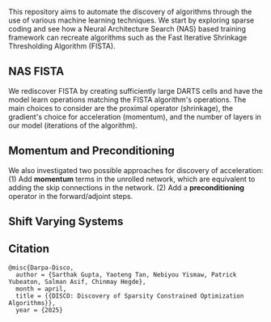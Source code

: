 This repository aims to automate the discovery of algorithms through the use of various machine learning techniques. We start by exploring sparse coding and see how a Neural Architecture Search (NAS) based training framework can recreate algorithms such as the Fast Iterative Shrinkage Thresholding Algorithm (FISTA). 

## **NAS FISTA**

We rediscover FISTA by creating sufficiently large DARTS cells and have the model learn operations matching the FISTA algorithm's operations. The main choices to consider are the proximal operator (shrinkage), the gradient's choice for acceleration (momentum), and the number of layers in our model (iterations of the algorithm). 

## **Momentum and Preconditioning**
We also investigated two possible approaches for discovery of acceleration: (1) Add **momentum** terms in the unrolled network, which are equivalent to adding the skip connections in the network. (2) Add a **preconditioning** operator in the forward/adjoint steps.

## **Shift Varying Systems**

## **Citation**
```
@misc{Darpa-Disco,
  author = {Sarthak Gupta, Yaoteng Tan, Nebiyou Yismaw, Patrick Yubeaton, Salman Asif, Chinmay Hegde},
  month = april,
  title = {{DISCO: Discovery of Sparsity Constrained Optimization Algorithms}},
  year = {2025}
```
